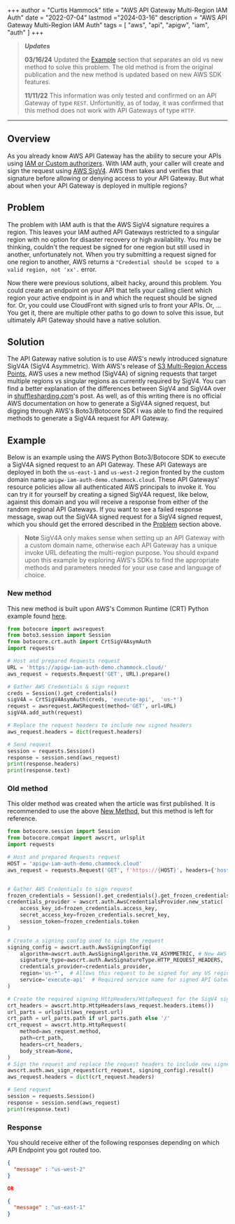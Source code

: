 +++
author = "Curtis Hammock"
title = "AWS API Gateway Multi-Region IAM Auth"
date = "2022-07-04"
lastmod ="2024-03-16"
description = "AWS API Gateway Multi-Region IAM Auth"
tags = [
    "aws",
    "api",
    "apigw",
    "iam",
    "auth"
]
+++
> **_Updates_**
> 
> **03/16/24** Updated the [Example](#example) section that separates an old vs new method to solve this problem. The old method is from the original publication and the new method is updated based on new AWS SDK features.
>
> **11/11/22** This information was only tested and confirmed on an API Gateway of type `REST`. Unfortunitly, as of today, it was confirmed that this method does not work with API Gateways of type `HTTP`.

---

## Overview

As you already know AWS API Gateway has the ability to secure your APIs using [IAM or Custom authorizers](https://docs.aws.amazon.com/apigateway/latest/developerguide/apigateway-control-access-to-api.html). With IAM auth, your caller will create and sign the request using [AWS SigV4](https://docs.aws.amazon.com/general/latest/gr/signing_aws_api_requests.html). AWS then takes and verifies that signature before allowing or denying access to your API Gateway. But what about when your API Gateway is deployed in multiple regions?

## Problem

The problem with IAM auth is that the AWS SigV4 signature requires a region. This leaves your IAM authed API Gateways restricted to a singular region with no option for disaster recovery or high availability. You may be thinking, couldn't the request be signed for one region but still used in another, unfortunately not. When you try submitting a request signed for one region to another, AWS returns a `"Credential should be scoped to a valid region, not 'xx'.` error. 


Now there were previous solutions, albeit hacky, around this problem. You could create an endpoint on your API that tells your calling client which region your active endpoint is in and which the request should be signed for. Or, you could use CloudFront with signed urls to front your APIs. Or, ... You get it, there are multiple other paths to go down to solve this issue, but ultimately API Gateway should have a native solution.


## Solution

The API Gateway native solution is to use AWS's newly introduced signature SigV4A (SigV4 Asymmetric). With AWS's release of [S3 Multi-Region Access Points](https://aws.amazon.com/s3/features/multi-region-access-points/), AWS uses a new method (SigV4A) of signing requests that target multiple regions vs singular regions as currently required by SigV4. You can find a better explanation of the differences between SigV4 and SigV4A over in [shufflesharding.com](https://shufflesharding.com/posts/aws-sigv4-and-sigv4a)'s post. As well, as of this writing there is no official AWS documentation on how to generate a SigV4A signed request, but digging through AWS's Boto3/Botocore SDK I was able to find the required methods to generate a SigV4A request for API Gateway. 

## Example

Below is an example using the AWS Python Boto3/Botocore SDK to execute a SigV4A signed request to an API Gateway. These API Gateways are deployed in both the `us-east-1` and `us-west-2` region fronted by the custom domain name `apigw-iam-auth-demo.chammock.cloud`. These API Gateways' resource policies allow all authenticated AWS principals to invoke it. You can try it for yourself by creating a signed SigV4A request, like below, against this domain and you will receive a response from either of the random regional API Gateways. If you want to see a failed response message, swap out the SigV4A signed request for a SigV4 signed request, which you should get the errored described in the [Problem](#problem) section above.

> **Note** SigV4A only makes sense when setting up an API Gateway with a custom domain name, otherwise each API Gateway has a unique invoke URL defeating the multi-region purpose. 
> You should expand upon this example by exploring AWS's SDKs to find the appropriate methods and parameters needed for your use case and language of choice.


### New method
This new method is built upon AWS's Common Runtime (CRT) Python example found [here](https://github.com/awslabs/aws-crt-python). 
```python
from botocore import awsrequest
from boto3.session import Session
from botocore.crt.auth import CrtSigV4AsymAuth
import requests

# Host and prepared Requests request
URL = 'https://apigw-iam-auth-demo.chammock.cloud/'
aws_request = requests.Request('GET', URL).prepare()

# Gather AWS Credentials & sign request 
creds = Session().get_credentials()
sigV4A = CrtSigV4AsymAuth(creds, 'execute-api',  'us-*')
request = awsrequest.AWSRequest(method='GET', url=URL)
sigV4A.add_auth(request)

# Replace the request headers to include new signed headers
aws_request.headers = dict(request.headers)

# Send request
session = requests.Session()
response = session.send(aws_request)
print(response.headers)
print(response.text)


```

### Old method
This older method was created when the article was first published. It is recommended to use the above [New Method](#new-method), but this method is left for reference.
```python
from botocore.session import Session
from botocore.compat import awscrt, urlsplit
import requests

# Host and prepared Requests request
HOST = 'apigw-iam-auth-demo.chammock.cloud'
aws_request = requests.Request('GET', f'https://{HOST}', headers={'host': HOST}).prepare()


# Gather AWS Credentials to sign request
frozen_credentials = Session().get_credentials().get_frozen_credentials()
credentials_provider = awscrt.auth.AwsCredentialsProvider.new_static(
    access_key_id=frozen_credentials.access_key,
    secret_access_key=frozen_credentials.secret_key,
    session_token=frozen_credentials.token
)

# Create a signing config used to sign the request
signing_config = awscrt.auth.AwsSigningConfig(
    algorithm=awscrt.auth.AwsSigningAlgorithm.V4_ASYMMETRIC, # New AWS SigV4A (Asymmetric)
    signature_type=awscrt.auth.AwsSignatureType.HTTP_REQUEST_HEADERS,
    credentials_provider=credentials_provider,
    region='us-*',  # Allows this request to be signed for any US region. Could also be * for all regions or comma separated list of specific regions
    service='execute-api'  # Required service name for signed API Gateway requests
)

# Create the required signing HttpHeaders/HttpRequest for the SigV4 signing method
crt_headers = awscrt.http.HttpHeaders(aws_request.headers.items())
url_parts = urlsplit(aws_request.url)
crt_path = url_parts.path if url_parts.path else '/'
crt_request = awscrt.http.HttpRequest(
    method=aws_request.method,
    path=crt_path,
    headers=crt_headers,
    body_stream=None,
)
# Sign the request and replace the request headers to include new signed headers
awscrt.auth.aws_sign_request(crt_request, signing_config).result()
aws_request.headers = dict(crt_request.headers)

# Send request
session = requests.Session()
response = session.send(aws_request)
print(response.text)

```


### Response
You should receive either of the following responses depending on which API Endpoint you got routed too. 
```json
{
  "message" : "us-west-2"
}

OR

{
  "message" : "us-east-1"
}
```